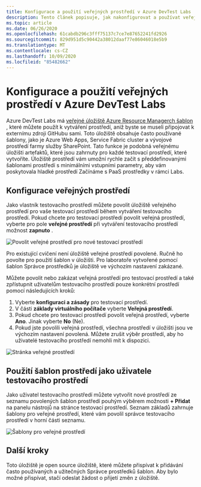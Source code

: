 ```yaml
---
title: Konfigurace a použití veřejných prostředí v Azure DevTest Labs | Microsoft Docs
description: Tento článek popisuje, jak nakonfigurovat a používat veřejná prostředí (Azure Resource Manager šablony v úložišti Git) v Azure DevTest Labs.
ms.topic: article
ms.date: 06/26/2020
ms.openlocfilehash: 61cabdb296c3fff75137c7ce7e87652241fd2926
ms.sourcegitcommit: 829d951d5c90442a38012daaf77e86046018e5b9
ms.translationtype: MT
ms.contentlocale: cs-CZ
ms.lasthandoff: 10/09/2020
ms.locfileid: "85482662"
---
```

# <a name="configure-and-use-public-environments-in-azure-devtest-labs"></a>Konfigurace a použití veřejných prostředí v Azure DevTest Labs
Azure DevTest Labs má [veřejné úložiště Azure Resource Managerch šablon](https://github.com/Azure/azure-devtestlab/tree/master/Environments) , které můžete použít k vytváření prostředí, aniž byste se museli připojovat k externímu zdroji GitHubu sami. Toto úložiště obsahuje často používané šablony, jako je Azure Web Apps, Service Fabric cluster a vývojové prostředí farmy služby SharePoint. Tato funkce je podobná veřejnému úložišti artefaktů, které jsou zahrnuty pro každé testovací prostředí, které vytvoříte. Úložiště prostředí vám umožní rychle začít s předdefinovanými šablonami prostředí s minimálními vstupními parametry, aby vám poskytovala hladké prostředí Začínáme s PaaS prostředky v rámci Labs. 

## <a name="configuring-public-environments"></a>Konfigurace veřejných prostředí
Jako vlastník testovacího prostředí můžete povolit úložiště veřejného prostředí pro vaše testovací prostředí během vytváření testovacího prostředí. Pokud chcete pro testovací prostředí povolit veřejná prostředí, vyberte pro pole **veřejné prostředí** při vytváření testovacího prostředí možnost **zapnuto** . 

![Povolit veřejné prostředí pro nové testovací prostředí](media/devtest-lab-configure-use-public-environments/enable-public-environment-new-lab.png)


Pro existující cvičení není úložiště veřejné prostředí povolené. Ručně ho povolte pro použití šablon v úložišti. Pro laboratoře vytvořené pomocí šablon Správce prostředků je úložiště ve výchozím nastavení zakázané.

Můžete povolit nebo zakázat veřejná prostředí pro testovací prostředí a také zpřístupnit uživatelům testovacího prostředí pouze konkrétní prostředí pomocí následujících kroků: 

1. Vyberte **konfiguraci a zásady** pro testovací prostředí. 
2. V části **základy virtuálního počítače** vyberte **Veřejná prostředí**.
3. Pokud chcete pro testovací prostředí povolit veřejná prostředí, vyberte **Ano**. Jinak vyberte **No** (Ne). 
4. Pokud jste povolili veřejná prostředí, všechna prostředí v úložišti jsou ve výchozím nastavení povolená. Můžete zrušit výběr prostředí, aby ho uživatelé testovacího prostředí nemohli mít k dispozici. 

![Stránka veřejné prostředí](media/devtest-lab-configure-use-public-environments/public-environments-page.png)

## <a name="use-environment-templates-as-a-lab-user"></a>Použití šablon prostředí jako uživatele testovacího prostředí
Jako uživatel testovacího prostředí můžete vytvořit nové prostředí ze seznamu povolených šablon prostředí pouhým výběrem možnosti **+ Přidat** na panelu nástrojů na stránce testovací prostředí. Seznam základů zahrnuje šablony pro veřejné prostředí, které vám povolil správce testovacího prostředí v horní části seznamu.

![Šablony pro veřejné prostředí](media/devtest-lab-configure-use-public-environments/public-environment-templates.png)

## <a name="next-steps"></a>Další kroky
Toto úložiště je open source úložiště, které můžete přispívat k přidávání často používaných a užitečných Správce prostředků šablon. Aby bylo možné přispívat, stačí odeslat žádost o přijetí změn z úložiště.  
